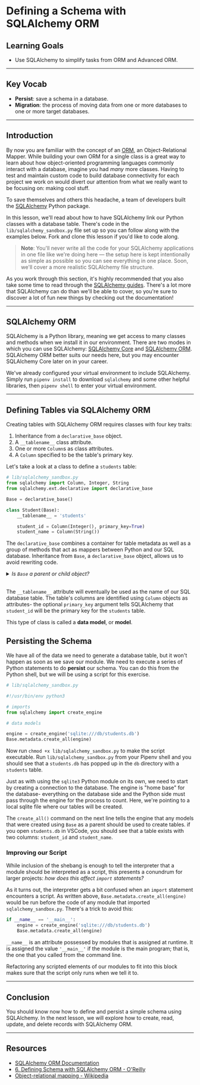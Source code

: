 # Defining a Schema with SQLAlchemy ORM

## Learning Goals

- Use SQLAlchemy to simplify tasks from ORM and Advanced ORM.

***

## Key Vocab

- **Persist**: save a schema in a database.
- **Migration**: the process of moving data from one or more databases to one
  or more target databases.

***

## Introduction

By now you are familiar with the concept of an [ORM][orm], an Object-Relational
Mapper. While building your own ORM for a single class is a great way to learn
about how object-oriented programming languages commonly interact with a
database, imagine you had _many_ more classes. Having to test and maintain
custom code to build database connectivity for each project we work on would
divert our attention from what we really want to be focusing on: making cool
stuff.

To save themselves and others this headache, a team of developers built the
[SQLAlchemy][sqla] Python package.

In this lesson, we'll read about how to have SQLAlchemy link our Python classes
with a database table. There's code in the `lib/sqlalchemy_sandbox.py` file set
up so you can follow along with the examples below. Fork and clone this lesson
if you'd like to code along.

> **Note**: You'll never write all the code for your SQLAlchemy applications
> in one file like we're doing here — the setup here is kept intentionally as
> simple as possible so you can see everything in one place. Soon, we'll cover a
> more realistic SQLAlchemy file structure.

As you work through this section, it's highly recommended that you also take
some time to read through the [SQLAlchemy guides][sqla]. There's a lot more
that SQLAlchemy can do than we'll be able to cover, so you're sure to
discover a lot of fun new things by checking out the documentation!

***

## SQLAlchemy ORM

SQLAlchemy is a Python library, meaning we get access to many classes and
methods when we install it in our environment. There are two modes in which you
can use SQLAlchemy: [SQLAlchemy Core][sqlacore] and [SQLAlchemy ORM][sqlaorm].
SQLAlchemy ORM better suits our needs here, but you may encounter SQLAlchemy
Core later on in your career.

We've already configured your virtual environment to include SQLAlchemy. Simply
run `pipenv install` to download `sqlalchemy` and some other helpful libraries,
then `pipenv shell` to enter your virtual environment.

***

## Defining Tables via SQLAlchemy ORM

Creating tables with SQLAlchemy ORM requires classes with four key traits:

1. Inheritance from a `declarative_base` object.
2. A `__tablename__` class attribute.
3. One or more `Column`s as class attributes.
4. A `Column` specified to be the table's primary key.

Let's take a look at a class to define a `students` table:

```py
# lib/sqlalchemy_sandbox.py
from sqlalchemy import Column, Integer, String
from sqlalchemy.ext.declarative import declarative_base

Base = declarative_base()

class Student(Base):
    __tablename__ = 'students'

    student_id = Column(Integer(), primary_key=True)
    student_name = Column(String())
```

The `declarative_base` combines a container for table metadata as well as a
group of methods that act as mappers between Python and our SQL database.
Inheritance from `Base`, a `declarative_base` object, allows us to avoid
rewriting code.

<details>
  <summary>
    <em>Is <code>Base</code> a parent or child object?</em>
  </summary>

  <h3>A parent.</h3>
  <p>Just as in real life, children in Python inherit from their parents.</p>
</details>
<br/>

The `__tablename__` attribute will eventually be used as the name of our SQL
database table. The table's columns are identified using `Column` objects as
attributes- the optional `primary_key` argument tells SQLAlchemy that
`student_id` will be the primary key for the `students` table.

This type of class is called a **data model**, or **model**.

## Persisting the Schema

We have all of the data we need to generate a database table, but it won't
happen as soon as we save our module. We need to execute a series of Python
statements to do **persist** our schema. You can do this from the Python shell,
but we will be using a script for this exercise.

```py
# lib/sqlalchemy_sandbox.py

#!/usr/bin/env python3

# imports
from sqlalchemy import create_engine

# data models

engine = create_engine('sqlite:///db/students.db')
Base.metadata.create_all(engine)
```

Now run `chmod +x lib/sqlalchemy_sandbox.py` to make the script executable.
Run `lib/sqlalchemy_sandbox.py` from your Pipenv shell and you should see that
a `students.db` has popped up in the `db` directory with a `students` table.

Just as with using the `sqlite3` Python module on its own, we need to start by
creating a connection to the database. The engine is "home base" for the
database- everything on the database side and the Python side must pass through
the engine for the process to count. Here, we're pointing to a local sqlite
file where our tables will be created.

The `create_all()` command on the next line tells the engine that any models
that were created using `Base` as a parent should be used to create tables. if
you open `students.db` in VSCode, you should see that a table exists with two
columns: `student_id` and `student_name`.

### Improving our Script

While inclusion of the shebang is enough to tell the interpreter that a module
should be interpreted as a script, this presents a conundrum for larger
projects: _how does this affect `import` statements?_

As it turns out, the interpreter gets a bit confused when an `import` statement
encounters a script. As written above, `Base.metadata.create_all(engine)` would
be run before the code of any module that imported `sqlalchemy_sandbox.py`.
There's a trick to avoid this:

```py
if __name__ == '__main__':
    engine = create_engine('sqlite:///db/students.db')
    Base.metadata.create_all(engine)
```

`__name__` is an attribute possessed by modules that is assigned at runtime. It
is assigned the value `'__main__'` if the module is the main program; that is,
the one that you called from the command line.

Refactoring any scripted elements of our modules to fit into this block makes
sure that the script only runs when we tell it to.

***

## Conclusion

You should know now how to define and persist a simple schema using SQLAlchemy.
In the next lesson, we will explore how to create, read, update, and delete
records with SQLAlchemy ORM.

***

## Resources

- [SQLAlchemy ORM Documentation][sqlaorm]
- [6. Defining Schema with SQLAlchemy ORM - O'Reilly](https://learning.oreilly.com/library/view/essential-sqlalchemy-2nd/9781491916544/ch06.html)
- [Object-relational mapping - Wikipedia](https://en.wikipedia.org/wiki/Object%E2%80%93relational_mapping)

[orm]: https://en.wikipedia.org/wiki/Object%E2%80%93relational_mapping
[sqla]: https://www.sqlalchemy.org/
[sqlacore]: https://docs.sqlalchemy.org/en/14/core/
[sqlaorm]: https://docs.sqlalchemy.org/en/14/orm/
